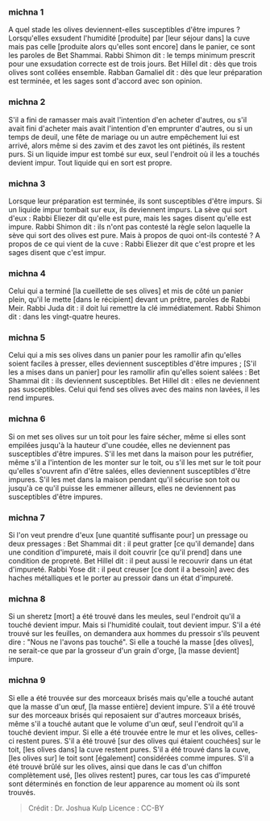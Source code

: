 
### michna 1
A quel stade les olives deviennent-elles susceptibles d'être impures ? Lorsqu'elles exsudent l'humidité [produite] par [leur séjour dans] la cuve mais pas celle [produite alors qu'elles sont encore] dans le panier, ce sont les paroles de Bet Shammai. Rabbi Shimon dit : le temps minimum prescrit pour une exsudation correcte est de trois jours. Bet Hillel dit : dès que trois olives sont collées ensemble. Rabban Gamaliel dit : dès que leur préparation est terminée, et les sages sont d'accord avec son opinion.

### michna 2
S'il a fini de ramasser mais avait l'intention d'en acheter d'autres, ou s'il avait fini d'acheter mais avait l'intention d'en emprunter d'autres, ou si un temps de deuil, une fête de mariage ou un autre empêchement lui est arrivé, alors même si des zavim et des zavot les ont piétinés, ils restent purs. Si un liquide impur est tombé sur eux, seul l'endroit où il les a touchés devient impur. Tout liquide qui en sort est propre.

### michna 3
Lorsque leur préparation est terminée, ils sont susceptibles d'être impurs. Si un liquide impur tombait sur eux, ils deviennent impurs. La sève qui sort d'eux : Rabbi Eliezer dit qu'elle est pure, mais les sages disent qu'elle est impure. Rabbi Shimon dit : ils n'ont pas contesté la règle selon laquelle la sève qui sort des olives est pure. Mais à propos de quoi ont-ils contesté ? A propos de ce qui vient de la cuve : Rabbi Eliezer dit que c'est propre et les sages disent que c'est impur.

### michna 4
Celui qui a terminé [la cueillette de ses olives] et mis de côté un panier plein, qu'il le mette [dans le récipient] devant un prêtre, paroles de Rabbi Meir. Rabbi Juda dit : il doit lui remettre la clé immédiatement. Rabbi Shimon dit : dans les vingt-quatre heures.

### michna 5
Celui qui a mis ses olives dans un panier pour les ramollir afin qu'elles soient faciles à presser, elles deviennent susceptibles d'être impures ; [S'il les a mises dans un panier] pour les ramollir afin qu'elles soient salées : Bet Shammai dit : ils deviennent susceptibles. Bet Hillel dit : elles ne deviennent pas susceptibles. Celui qui fend ses olives avec des mains non lavées, il les rend impures.

### michna 6
Si on met ses olives sur un toit pour les faire sécher, même si elles sont empilées jusqu'à la hauteur d'une coudée, elles ne deviennent pas susceptibles d'être impures. S'il les met dans la maison pour les putréfier, même s'il a l'intention de les monter sur le toit, ou s'il les met sur le toit pour qu'elles s'ouvrent afin d'être salées, elles deviennent susceptibles d'être impures. S'il les met dans la maison pendant qu'il sécurise son toit ou jusqu'à ce qu'il puisse les emmener ailleurs, elles ne deviennent pas susceptibles d'être impures.

### michna 7
Si l'on veut prendre d'eux [une quantité suffisante pour] un pressage ou deux pressages : Bet Shammai dit : il peut gratter [ce qu'il demande] dans une condition d'impureté, mais il doit couvrir [ce qu'il prend] dans une condition de propreté. Bet Hillel dit : il peut aussi le recouvrir dans un état d'impureté. Rabbi Yose dit : il peut creuser [ce dont il a besoin] avec des haches métalliques et le porter au pressoir dans un état d'impureté.

### michna 8
Si un sheretz [mort] a été trouvé dans les meules, seul l'endroit qu'il a touché devient impur. Mais si l'humidité coulait, tout devient impur. S'il a été trouvé sur les feuilles, on demandera aux hommes du pressoir s'ils peuvent dire : "Nous ne l'avons pas touché". Si elle a touché la masse [des olives], ne serait-ce que par la grosseur d'un grain d'orge, [la masse devient] impure.

### michna 9
Si elle a été trouvée sur des morceaux brisés mais qu'elle a touché autant que la masse d'un œuf, [la masse entière] devient impure. S'il a été trouvé sur des morceaux brisés qui reposaient sur d'autres morceaux brisés, même s'il a touché autant que le volume d'un œuf, seul l'endroit qu'il a touché devient impur. Si elle a été trouvée entre le mur et les olives, celles-ci restent pures. S'il a été trouvé [sur des olives qui étaient couchées] sur le toit, [les olives dans] la cuve restent pures. S'il a été trouvé dans la cuve, [les olives sur] le toit sont [également] considérées comme impures. S'il a été trouvé brûlé sur les olives, ainsi que dans le cas d'un chiffon complètement usé, [les olives restent] pures, car tous les cas d'impureté sont déterminés en fonction de leur apparence au moment où ils sont trouvés.

>Crédit : Dr. Joshua Kulp
>Licence : CC-BY